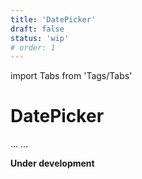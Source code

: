 ```yaml
---
title: 'DatePicker'
draft: false
status: 'wip'
# order: 1
---
```


import Tabs from 'Tags/Tabs'

# DatePicker

<Tabs>
  <Tabs.Content title="Info" selected>
    ...
  </Tabs.Content>
  <Tabs.Content title="Details" disabled>
  ...
  </Tabs.Content>
</Tabs>

**Under development**
